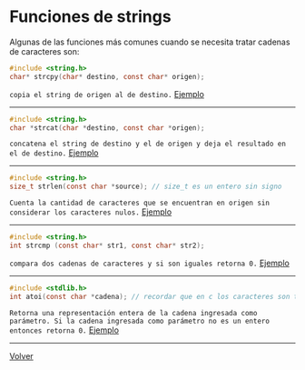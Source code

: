 # Funciones de strings

Algunas de las funciones más comunes cuando se necesita tratar cadenas de caracteres son:

```c
#include <string.h>
char* strcpy(char* destino, const char* origen);
```

`copia el string de origen al de destino.` [Ejemplo](/src/string.h/strcpy.c)

---

```c
#include <string.h>
char *strcat(char *destino, const char *origen);
```

`concatena el string de destino y el de origen y deja el resultado en el de destino.` [Ejemplo](/src/string.h/strcat.c)

---

```c
#include <string.h>
size_t strlen(const char *source); // size_t es un entero sin signo
```

`Cuenta la cantidad de caracteres que se encuentran en origen sin considerar los caracteres nulos.` [Ejemplo](/src/string.h/strlen.c)

---

```c
#include <string.h>
int strcmp (const char* str1, const char* str2);
```

`compara dos cadenas de caracteres y si son iguales retorna 0.` [Ejemplo](/src/string.h/strcmp.c)

---

```c
#include <stdlib.h>
int atoi(const char *cadena); // recordar que en c los caracteres son tratados como números
```

`Retorna una representación entera de la cadena ingresada como parámetro. Si la cadena ingresada como parámetro no es un entero entonces retorna 0.` [Ejemplo](/src/stdlib.h/atoi.c)

---

[Volver](/README.md)
